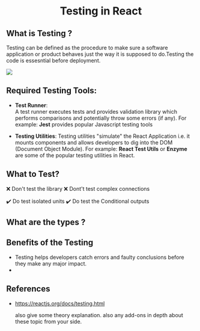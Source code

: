 <h1 align='center'>Testing in React</h1>

## What is Testing ?

Testing can be defined as the procedure to make sure a software application or product behaves just the way it is supposed to do.Testing the code is essesntial before deployment.

![](./assets/Testing.JPG)

## Required Testing Tools:

- **Test Runner**:  
  A test runner executes tests and provides validation library which performs comparisons and potentially throw some errors (if any). For example: **Jest** provides popular Javascript testing tools

- **Testing Utilities**:
  Testing utilities "simulate" the React Application i.e. it mounts components and allows developers to dig into the DOM (Document Object Module). For example: **React Test Utils** or **Enzyme** are some of the popular testing utilities in React.

## What to Test?

:x: Don't test the library
:x: Dont't test complex connections

:heavy_check_mark: Do test isolated units
:heavy_check_mark: Do test the Conditional outputs

## What are the types ?

## Benefits of the Testing

- Testing helps developers catch errors and faulty conclusions before they make any major impact.
-

## References

- https://reactjs.org/docs/testing.html

  also give some theory explanation.
  also any add-ons in depth about these topic from your side.
